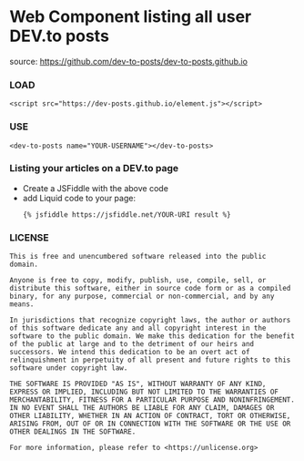 # Web Component listing all user DEV.to posts

source: https://github.com/dev-to-posts/dev-to-posts.github.io

### LOAD

```
<script src="https://dev-posts.github.io/element.js"></script>
```

### USE

```
<dev-to-posts name="YOUR-USERNAME"></dev-to-posts>
```

### Listing your articles on a DEV.to page

* Create a JSFiddle with the above code
* add Liquid code to your page:
    ```
    {% jsfiddle https://jsfiddle.net/YOUR-URI result %}
    ```

### LICENSE

```
This is free and unencumbered software released into the public domain.

Anyone is free to copy, modify, publish, use, compile, sell, or
distribute this software, either in source code form or as a compiled
binary, for any purpose, commercial or non-commercial, and by any
means.

In jurisdictions that recognize copyright laws, the author or authors
of this software dedicate any and all copyright interest in the
software to the public domain. We make this dedication for the benefit
of the public at large and to the detriment of our heirs and
successors. We intend this dedication to be an overt act of
relinquishment in perpetuity of all present and future rights to this
software under copyright law.

THE SOFTWARE IS PROVIDED "AS IS", WITHOUT WARRANTY OF ANY KIND,
EXPRESS OR IMPLIED, INCLUDING BUT NOT LIMITED TO THE WARRANTIES OF
MERCHANTABILITY, FITNESS FOR A PARTICULAR PURPOSE AND NONINFRINGEMENT.
IN NO EVENT SHALL THE AUTHORS BE LIABLE FOR ANY CLAIM, DAMAGES OR
OTHER LIABILITY, WHETHER IN AN ACTION OF CONTRACT, TORT OR OTHERWISE,
ARISING FROM, OUT OF OR IN CONNECTION WITH THE SOFTWARE OR THE USE OR
OTHER DEALINGS IN THE SOFTWARE.

For more information, please refer to <https://unlicense.org>

```